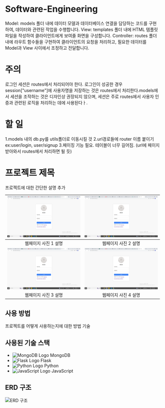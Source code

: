 # Software-Engineering


Model: models 폴더 내에 데이터 모델과 데이터베이스 연결을 담당하는 코드를 구현하여, 데이터와 관련된 작업을 수행합니다.
View: templates 폴더 내에 HTML 템플릿 파일을 작성하여 클라이언트에게 보여줄 화면을 구성합니다.
Controller: routes 폴더 내에 라우트 함수들을 구현하여 클라이언트의 요청을 처리하고, 필요한 데이터를 Model과 View 사이에서 조정하고 전달합니다.



# 주의
 로그인 세션은 routes에서 처리되어야 한다. 로그인이 성공한 경우 session["username"]에 사용자명을 저장하는 것은 routes에서 처리한다.models에서 세션을 조작하는 것은 디자인상 권장되지 않으며, 세션은 주로 routes에서 사용자 인증과 관련된 로직을 처리하는 데에 사용된다ㅏ.

# 할 일
1.models 내의 db.py를 utils폴더로 이동시킬 것
2.url경로들에 router 이름 붙이기 ex:user/login, user/signup
3.페이징 기능 필요. 테이블이 너무 길어짐. (url에 페이지 받아와서 routes에서 처리하면 될 듯)

# 프로젝트 제목

프로젝트에 대한 간단한 설명 추가

| ![웹페이지 사진 1](./path/to/image1.png) | ![웹페이지 사진 2](./path/to/image1.png) |
|:---:|:---:|
| 웹페이지 사진 1 설명 | 웹페이지 사진 2 설명 |
| ![웹페이지 사진 3](./path/to/image1.png) | ![웹페이지 사진 4](./path/to/image1.png) |
| 웹페이지 사진 3 설명 | 웹페이지 사진 4 설명 |

## 사용 방법

프로젝트를 어떻게 사용하는지에 대한 방법 기술

<!-- 1. 이 레포지토리를 클론하세요: `git clone https://github.com/your-username/your-repo.git`
2. 필요한 패키지를 설치하세요: `pip install -r requirements.txt`
3. 웹 서버를 실행하세요: `python app.py`
4. 브라우저에서 http://localhost:5000 을 열고 확인하세요. -->

## 사용된 기술 스택

- ![MongoDB Logo](./path/to/mongodb-logo.png) MongoDB
- ![Flask Logo](./path/to/flask-logo.png) Flask
- ![Python Logo](./path/to/python-logo.png) Python
- ![JavaScript Logo](./path/to/javascript-logo.png) JavaScript

## ERD 구조

![ERD 구조](./path/to/erd.png)
